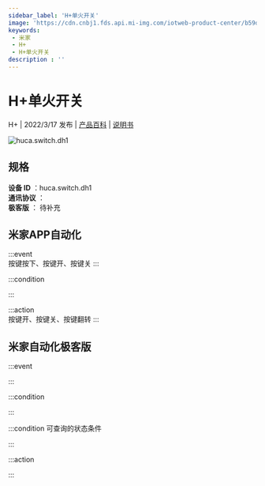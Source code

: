 ```yaml
---
sidebar_label: 'H+单火开关'
image: 'https://cdn.cnbj1.fds.api.mi-img.com/iotweb-product-center/b59d7470e7628082ceb830b580131afa_1641882751912.png?GalaxyAccessKeyId=AKVGLQWBOVIRQ3XLEW&Expires=9223372036854775807&Signature=3sCeMa/hhZKUIg6bGZLBHF6v/Vw='
keywords: 
 - 米家
 - H+
 - H+单火开关
description : ''
---
```

# H+单火开关

H+ | 2022/3/17 发布 | [产品百科](https://home.mi.com/webapp/content/baike/product/index.html?model=huca.switch.dh1/) | [说明书](https://home.mi.com/views/introduction.html?model=huca.switch.dh1&region=cn)

![huca.switch.dh1](https://cdn.cnbj1.fds.api.mi-img.com/iotweb-product-center/b59d7470e7628082ceb830b580131afa_1641882751912.png?GalaxyAccessKeyId=AKVGLQWBOVIRQ3XLEW&Expires=9223372036854775807&Signature=3sCeMa/hhZKUIg6bGZLBHF6v/Vw=)

## 规格  
> 
**设备 ID** ：huca.switch.dh1  
**通讯协议** ：  
**极客版**  ： 待补充 


## 米家APP自动化  

:::event  
按键按下、按键开、按键关
:::

:::condition  

:::

:::action   
按键开、按键关、按键翻转
:::

## 米家自动化极客版  

:::event  

:::

:::condition  

:::

:::condition 可查询的状态条件  

:::

:::action  

:::

        
